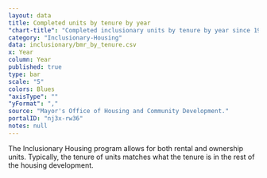 ```yaml
---
layout: data
title: Completed units by tenure by year
"chart-title": "Completed inclusionary units by tenure by year since 1992"
category: "Inclusionary-Housing"
data: inclusionary/bmr_by_tenure.csv
x: Year
column: Year
published: true
type: bar
scale: "5"
colors: Blues
"axisType": ""
"yFormat": ","
source: "Mayor's Office of Housing and Community Development."
portalID: "nj3x-rw36"
notes: null
---
```


The Inclusionary Housing program allows for both rental and ownership units. Typically, the tenure of units matches what the tenure is in the rest of the housing development.